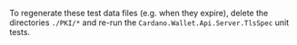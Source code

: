 To regenerate these test data files (e.g. when they expire), delete
the directories `./PKI/*` and re-run the `Cardano.Wallet.Api.Server.TlsSpec` unit tests.
